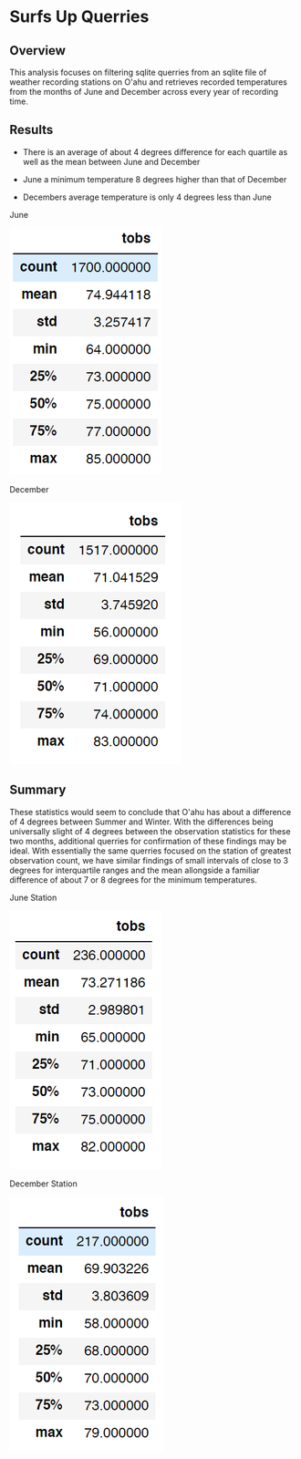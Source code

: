 # Surfs Up Querries


## Overview

This analysis focuses on filtering sqlite querries from an sqlite file of weather recording stations on O'ahu and retrieves recorded temperatures from the months of June and December across every year of recording time.

## Results

* There is an average of about 4 degrees difference for each quartile as well as the mean between June and December

* June a minimum temperature 8 degrees higher than that of December

* Decembers average temperature is only 4 degrees less than June

June

![alt text](Images/June.PNG)

December

![alt text](Images/December.PNG)

## Summary

These statistics would seem to conclude that O'ahu has about a difference of 4 degrees between Summer and Winter. With the differences being universally slight of 4 degrees between the observation statistics for these two months, additional querries for confirmation of these findings may be ideal. With essentially the same querries focused on the station of greatest observation count, we have similar findings of small intervals of close to 3 degrees for interquartile ranges and the mean allongside a familiar difference of about 7 or 8 degrees for the minimum temperatures.

June Station

![alt text](Images/June_Station.PNG)

December Station

![alt text](Images/December_Station.PNG)
